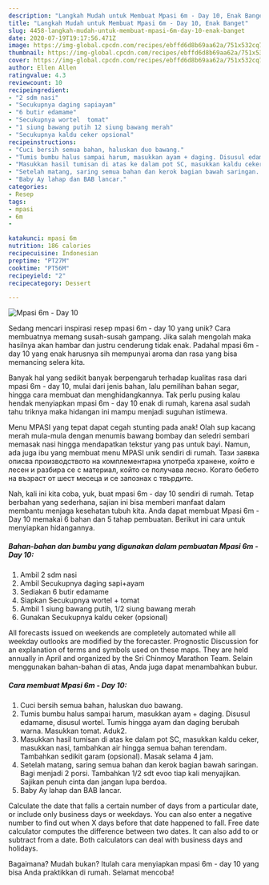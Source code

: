 ```yaml
---
description: "Langkah Mudah untuk Membuat Mpasi 6m - Day 10, Enak Banget"
title: "Langkah Mudah untuk Membuat Mpasi 6m - Day 10, Enak Banget"
slug: 4458-langkah-mudah-untuk-membuat-mpasi-6m-day-10-enak-banget
date: 2020-07-19T19:17:56.471Z
image: https://img-global.cpcdn.com/recipes/ebffd6d8b69aa62a/751x532cq70/mpasi-6m-day-10-foto-resep-utama.jpg
thumbnail: https://img-global.cpcdn.com/recipes/ebffd6d8b69aa62a/751x532cq70/mpasi-6m-day-10-foto-resep-utama.jpg
cover: https://img-global.cpcdn.com/recipes/ebffd6d8b69aa62a/751x532cq70/mpasi-6m-day-10-foto-resep-utama.jpg
author: Ellen Allen
ratingvalue: 4.3
reviewcount: 10
recipeingredient:
- "2 sdm nasi"
- "Secukupnya daging sapiayam"
- "6 butir edamame"
- "Secukupnya wortel  tomat"
- "1 siung bawang putih 12 siung bawang merah"
- "Secukupnya kaldu ceker opsional"
recipeinstructions:
- "Cuci bersih semua bahan, haluskan duo bawang."
- "Tumis bumbu halus sampai harum, masukkan ayam + daging. Disusul edamame, disusul wortel. Tumis hingga ayam dan daging berubah warna. Masukkan tomat. Aduk2."
- "Masukkan hasil tumisan di atas ke dalam pot SC, masukkan kaldu ceker, masukkan nasi, tambahkan air hingga semua bahan terendam. Tambahkan sedikit garam (opsional). Masak selama 4 jam."
- "Setelah matang, saring semua bahan dan kerok bagian bawah saringan. Bagi menjadi 2 porsi. Tambahkan 1/2 sdt evoo tiap kali menyajikan. Sajikan penuh cinta dan jangan lupa berdoa."
- "Baby Ay lahap dan BAB lancar."
categories:
- Resep
tags:
- mpasi
- 6m
- 

katakunci: mpasi 6m  
nutrition: 186 calories
recipecuisine: Indonesian
preptime: "PT27M"
cooktime: "PT56M"
recipeyield: "2"
recipecategory: Dessert

---
```



![Mpasi 6m - Day 10](https://img-global.cpcdn.com/recipes/ebffd6d8b69aa62a/751x532cq70/mpasi-6m-day-10-foto-resep-utama.jpg)

Sedang mencari inspirasi resep mpasi 6m - day 10 yang unik? Cara membuatnya memang susah-susah gampang. Jika salah mengolah maka hasilnya akan hambar dan justru cenderung tidak enak. Padahal mpasi 6m - day 10 yang enak harusnya sih mempunyai aroma dan rasa yang bisa memancing selera kita.

Banyak hal yang sedikit banyak berpengaruh terhadap kualitas rasa dari mpasi 6m - day 10, mulai dari jenis bahan, lalu pemilihan bahan segar, hingga cara membuat dan menghidangkannya. Tak perlu pusing kalau hendak menyiapkan mpasi 6m - day 10 enak di rumah, karena asal sudah tahu triknya maka hidangan ini mampu menjadi suguhan istimewa.

Menu MPASI yang tepat dapat cegah stunting pada anak! Olah sup kacang merah mula-mula dengan menumis bawang bombay dan seledri sembari memasak nasi hingga mendapatkan tekstur yang pas untuk bayi. Namun, ada juga ibu yang membuat menu MPASI unik sendiri di rumah. Тази заявка описва производството на комплементарна употреба хранене, който е лесен и разбира се с материал, който се получава лесно. Когато бебето на възраст от шест месеца и се запознах с твърдите.


Nah, kali ini kita coba, yuk, buat mpasi 6m - day 10 sendiri di rumah. Tetap berbahan yang sederhana, sajian ini bisa memberi manfaat dalam membantu menjaga kesehatan tubuh kita. Anda dapat membuat Mpasi 6m - Day 10 memakai 6 bahan dan 5 tahap pembuatan. Berikut ini cara untuk menyiapkan hidangannya.

<!--inarticleads1-->

##### Bahan-bahan dan bumbu yang digunakan dalam pembuatan Mpasi 6m - Day 10:

1. Ambil 2 sdm nasi
1. Ambil Secukupnya daging sapi+ayam
1. Sediakan 6 butir edamame
1. Siapkan Secukupnya wortel + tomat
1. Ambil 1 siung bawang putih, 1/2 siung bawang merah
1. Gunakan Secukupnya kaldu ceker (opsional)


All forecasts issued on weekends are completely automated while all weekday outlooks are modified by the forecaster. Prognostic Discussion for an explanation of terms and symbols used on these maps. They are held annually in April and organized by the Sri Chinmoy Marathon Team. Selain menggunakan bahan-bahan di atas, Anda juga dapat menambahkan bubur. 

<!--inarticleads2-->

##### Cara membuat Mpasi 6m - Day 10:

1. Cuci bersih semua bahan, haluskan duo bawang.
1. Tumis bumbu halus sampai harum, masukkan ayam + daging. Disusul edamame, disusul wortel. Tumis hingga ayam dan daging berubah warna. Masukkan tomat. Aduk2.
1. Masukkan hasil tumisan di atas ke dalam pot SC, masukkan kaldu ceker, masukkan nasi, tambahkan air hingga semua bahan terendam. Tambahkan sedikit garam (opsional). Masak selama 4 jam.
1. Setelah matang, saring semua bahan dan kerok bagian bawah saringan. Bagi menjadi 2 porsi. Tambahkan 1/2 sdt evoo tiap kali menyajikan. Sajikan penuh cinta dan jangan lupa berdoa.
1. Baby Ay lahap dan BAB lancar.


Calculate the date that falls a certain number of days from a particular date, or include only business days or weekdays. You can also enter a negative number to find out when X days before that date happened to fall. Free date calculator computes the difference between two dates. It can also add to or subtract from a date. Both calculators can deal with business days and holidays. 

Bagaimana? Mudah bukan? Itulah cara menyiapkan mpasi 6m - day 10 yang bisa Anda praktikkan di rumah. Selamat mencoba!
